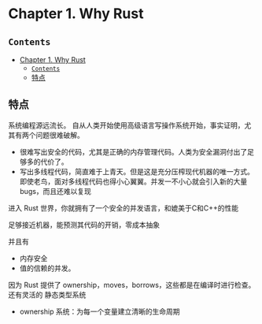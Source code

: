 # Chapter 1. Why Rust

## `Contents`
- [Chapter 1. Why Rust](#chapter-1-why-rust)
  - [`Contents`](#contents)
  - [特点](#%e7%89%b9%e7%82%b9)

## 特点
系统编程源远流长。
自从人类开始使用高级语言写操作系统开始，事实证明，尤其有两个问题很难破解。
* 很难写出安全的代码，尤其是正确的内存管理代码。人类为安全漏洞付出了足够多的代价了。
* 写出多线程代码，简直难于上青天。但是这是充分压榨现代机器的唯一方式。即使老鸟，面对多线程代码也得小心翼翼。并发一不小心就会引入新的大量bugs，而且还难以复现

进入 Rust 世界，你就拥有了一个安全的并发语言，和媲美于C和C++的性能

足够接近机器，能预测其代码的开销，零成本抽象

并且有
* 内存安全
* 值的信赖的并发。

因为 Rust 提供了 ownership，moves，borrows，这些都是在编译时进行检查。
还有灵活的 静态类型系统

* ownership 系统：为每一个变量建立清晰的生命周期